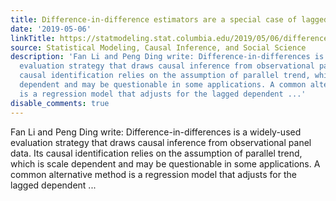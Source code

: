 ```yaml
---
title: Difference-in-difference estimators are a special case of lagged regression
date: '2019-05-06'
linkTitle: https://statmodeling.stat.columbia.edu/2019/05/06/difference-in-difference-estimators-are-a-special-case-of-lagged-regression/
source: Statistical Modeling, Causal Inference, and Social Science
description: 'Fan Li and Peng Ding write: Difference-in-differences is a widely-used
  evaluation strategy that draws causal inference from observational panel data. Its
  causal identification relies on the assumption of parallel trend, which is scale
  dependent and may be questionable in some applications. A common alternative method
  is a regression model that adjusts for the lagged dependent ...'
disable_comments: true
---
```

Fan Li and Peng Ding write: Difference-in-differences is a widely-used evaluation strategy that draws causal inference from observational panel data. Its causal identification relies on the assumption of parallel trend, which is scale dependent and may be questionable in some applications. A common alternative method is a regression model that adjusts for the lagged dependent ...